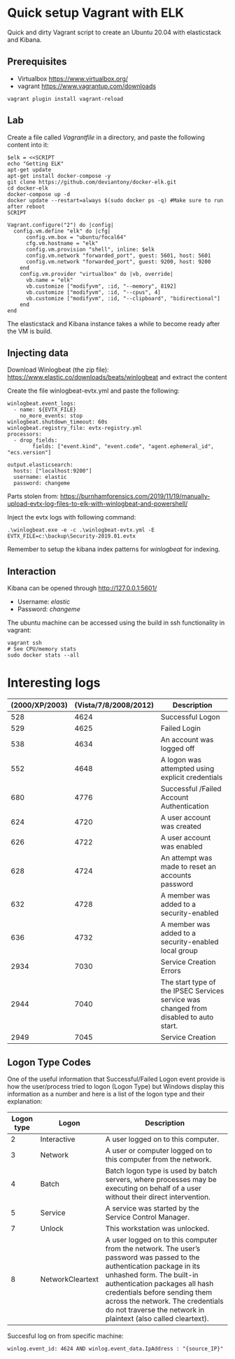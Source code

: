 # Quick setup Vagrant with ELK
Quick and dirty Vagrant script to create an Ubuntu 20.04 with elasticstack and Kibana.

## Prerequisites

- Virtualbox https://www.virtualbox.org/
- vagrant https://www.vagrantup.com/downloads

```
vagrant plugin install vagrant-reload
```

## Lab

Create a file called *Vagrantfile* in a directory, and paste the following content into it:
```
$elk = <<SCRIPT
echo "Getting ELK"
apt-get update
apt-get install docker-compose -y
git clone https://github.com/deviantony/docker-elk.git
cd docker-elk
docker-compose up -d
docker update --restart=always $(sudo docker ps -q) #Make sure to run after reboot
SCRIPT

Vagrant.configure("2") do |config|
  config.vm.define "elk" do |cfg|
      config.vm.box = "ubuntu/focal64"
      cfg.vm.hostname = "elk"
      config.vm.provision "shell", inline: $elk
      config.vm.network "forwarded_port", guest: 5601, host: 5601
      config.vm.network "forwarded_port", guest: 9200, host: 9200
    end
    config.vm.provider "virtualbox" do |vb, override|
      vb.name = "elk"
      vb.customize ["modifyvm", :id, "--memory", 8192]
      vb.customize ["modifyvm", :id, "--cpus", 4]
      vb.customize ["modifyvm", :id, "--clipboard", "bidirectional"]
    end
end
```

The elasticstack and Kibana instance takes a while to become ready after the VM is build.

## Injecting data
Download Winlogbeat (the zip file): https://www.elastic.co/downloads/beats/winlogbeat and extract the content

Create the file winlogbeat-evtx.yml and paste the following:
```
winlogbeat.event_logs:
  - name: ${EVTX_FILE} 
    no_more_events: stop 
winlogbeat.shutdown_timeout: 60s 
winlogbeat.registry_file: evtx-registry.yml 
processors:
  - drop_fields:
        fields: ["event.kind", "event.code", "agent.ephemeral_id", "ecs.version"]

output.elasticsearch:
  hosts: ["localhost:9200"]
  username: elastic
  password: changeme
```
Parts stolen from: https://burnhamforensics.com/2019/11/19/manually-upload-evtx-log-files-to-elk-with-winlogbeat-and-powershell/

Inject the evtx logs with following command:
```
.\winlogbeat.exe -e -c .\winlogbeat-evtx.yml -E EVTX_FILE=c:\backup\Security-2019.01.evtx
```

Remember to setup the kibana index patterns for *winlogbeat* for indexing.

## Interaction

Kibana can be opened through http://127.0.0.1:5601/

- Username: *elastic*
- Password: *changeme*

The ubuntu machine can be accessed using the build in ssh functionality in vagrant:
```
vagrant ssh
# See CPU/memory stats
sudo docker stats --all
```

# Interesting logs
| (2000/XP/2003) | (Vista/7/8/2008/2012) | Description |
| -------- | -------- | -------- |
| 528     | 4624     | Successful Logon     |
| 529     | 4625     | Failed Login     |
| 538     | 4634     | An account was logged off     |
| 552     | 4648     | A logon was attempted using explicit credentials     |
| 680     | 4776     | Successful /Failed Account Authentication	     |
| 624     | 4720     | 	A user account was created     |
| 626   | 4722     | A user account was enabled     |
| 628     | 4724     | An attempt was made to reset an accounts password     |
| 632     | 4728	     | A member was added to a security-enabled |
| 636     | 4732     | 	A member was added to a security-enabled local group     |
| 2934     | 7030     | Service Creation Errors     |
| 2944     | 7040     | 	The start type of the IPSEC Services service was changed from disabled to auto start.     |
| 2949     | 7045     | Service Creation     |




## Logon Type Codes
One of the useful information that Successful/Failed Logon event provide is how the user/process tried to logon (Logon Type) but Windows display this information as a number and here is a list of the logon type and their explanation:

| Logon type | Logon | Description |
| -------- | -------- | -------- |
| 2     | Interactive     | A user logged on to this computer.     |
| 3     | Network     | A user or computer logged on to this computer from the network.     |
| 4     | Batch     | Batch logon type is used by batch servers, where processes may be executing on behalf of a user without their direct intervention.     |
| 5     | Service     | A service was started by the Service Control Manager.     |
| 7     | Unlock     | This workstation was unlocked.     |
| 8     | NetworkCleartext     | A user logged on to this computer from the network. The user’s password was passed to the authentication package in its unhashed form. The built-in authentication packages all hash credentials before sending them across the network. The credentials do not traverse the network in plaintext (also called cleartext).     |

Succesful log on from specific machine:
```
winlog.event_id: 4624 AND winlog.event_data.IpAddress : "{source_IP}"
```

